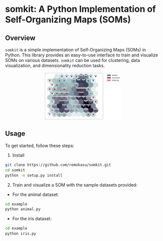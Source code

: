 # somkit: A Python Implementation of Self-Organizing Maps (SOMs)

## Overview

`somkit` is a simple implementation of Self-Organizing Maps (SOMs) in Python. This library provides an easy-to-use interface to train and visualize SOMs on various datasets. `somkit` can be used for clustering, data visualization, and dimensionality reduction tasks.
<div style="text-align: center;">
<img width="250" src="doc/fig_top.png">
</div>


## Usage

To get started, follow these steps:

1. Install

~~~ bash
git clone https://github.com/remokasu/somkit.git
cd somkit
python -m setup.py install
~~~


2. Train and visualize a SOM with the sample datasets provided:

- For the animal dataset:
~~~ bash
cd example
python animal.py
~~~

- For the iris dataset:
~~~ bash
cd example
python iris.py
~~~
